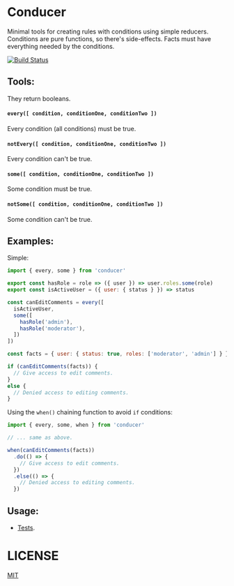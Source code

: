 # Conducer
Minimal tools for creating rules with conditions using simple reducers.
Conditions are pure functions, so there's side-effects.
Facts must have everything needed by the conditions.

[![Build Status](https://travis-ci.org/choko-org/conducer.svg?branch=master)](https://travis-ci.org/choko-org/conducer)

## Tools:
They return booleans.

#### `every([ condition, conditionOne, conditionTwo ])`
Every condition (all conditions) must be true.

#### `notEvery([ condition, conditionOne, conditionTwo ])`
Every condition can't be true.

#### `some([ condition, conditionOne, conditionTwo ])`
Some condition must be true.

#### `notSome([ condition, conditionOne, conditionTwo ])`
Some condition can't be true.

## Examples:

Simple:
```js
import { every, some } from 'conducer'

export const hasRole = role => ({ user }) => user.roles.some(role)
export const isActiveUser = ({ user: { status } }) => status

const canEditComments = every([
  isActiveUser,
  some([
    hasRole('admin'),
    hasRole('moderator'),
  ])
])

const facts = { user: { status: true, roles: ['moderator', 'admin'] } }

if (canEditComments(facts)) {
  // Give access to edit comments.
}
else {
  // Denied access to editing comments.
}
```

Using the `when()` chaining function to avoid `if` conditions:

```js
import { every, some, when } from 'conducer'

// ... same as above.

when(canEditComments(facts))
  .do(() => {
    // Give access to edit comments.
  })
  .else(() => {
    // Denied access to editing comments.
  })
```

## Usage:
- [Tests](https://github.com/choko-org/conducer/tree/master/src/__tests__/index.js).

# LICENSE
[MIT](LICENSE.md)

